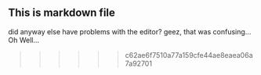 
## This is markdown file

did anyway else have problems with the editor? geez, that was confusing... Oh Well...

>>>>>> c62ae6f7510a77a159cfe44ae8eaea06a7a92701
